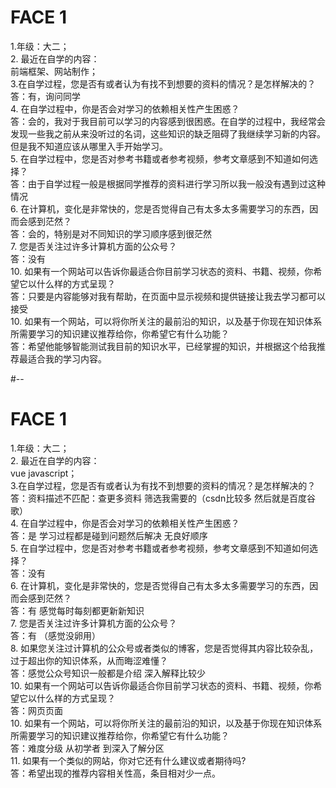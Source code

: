 # FACE 1
1.年级：大二； <br>
2. 最近在自学的内容：<br>
前端框架、网站制作；<br>
3.在自学过程，您是否有或者认为有找不到想要的资料的情况？是怎样解决的？<br>
答：有，询问同学<br>
4.	在自学过程中，你是否会对学习的依赖相关性产生困惑？<br>
答：会的，我对于我目前可以学习的内容感到很困惑。在自学的过程中，我经常会发现一些我之前从来没听过的名词，这些知识的缺乏阻碍了我继续学习新的内容。<br>
但是我不知道应该从哪里入手开始学习。<br>
5.	在自学过程中，您是否对参考书籍或者参考视频，参考文章感到不知道如何选择？<br>
答：由于自学过程一般是根据同学推荐的资料进行学习所以我一般没有遇到过这种情况<br>
6.	在计算机，变化是非常快的，您是否觉得自己有太多太多需要学习的东西，因而会感到茫然？<br>
答：会的，特别是对不同知识的学习顺序感到很茫然<br>
7.	您是否关注过许多计算机方面的公众号？<br>
答：没有<br>
10.	如果有一个网站可以告诉你最适合你目前学习状态的资料、书籍、视频，你希望它以什么样的方式呈现？<br>
答：只要是内容能够对我有帮助，在页面中显示视频和提供链接让我去学习都可以接受<br>
10.	如果有一个网站，可以将你所关注的最前沿的知识，以及基于你现在知识体系所需要学习的知识建议推荐给你，你希望它有什么功能？<br>
答：希望他能够智能测试我目前的知识水平，已经掌握的知识，并根据这个给我推荐最适合我的学习内容。<br>

#--

# FACE 1
1.年级：大二； <br>
2. 最近在自学的内容：<br>
vue javascript；<br>
3.在自学过程，您是否有或者认为有找不到想要的资料的情况？是怎样解决的？<br>
答：资料描述不匹配：查更多资料  筛选我需要的（csdn比较多 然后就是百度谷歌）<br>
4.	在自学过程中，你是否会对学习的依赖相关性产生困惑？<br>
答：是 学习过程都是碰到问题然后解决 无良好顺序<br>
5.	在自学过程中，您是否对参考书籍或者参考视频，参考文章感到不知道如何选择？<br>
答：没有<br>
6.	在计算机，变化是非常快的，您是否觉得自己有太多太多需要学习的东西，因而会感到茫然？<br>
答：有 感觉每时每刻都更新新知识<br>
7.	您是否关注过许多计算机方面的公众号？<br>
答：有 （感觉没卵用）<br>
8.	如果您关注过计算机的公众号或者类似的博客，您是否觉得其内容比较杂乱，过于超出你的知识体系，从而晦涩难懂？<br>
答：感觉公众号知识一般都是介绍 深入解释比较少<br>
10.	如果有一个网站可以告诉你最适合你目前学习状态的资料、书籍、视频，你希望它以什么样的方式呈现？<br>
答：网页页面<br>
10.	如果有一个网站，可以将你所关注的最前沿的知识，以及基于你现在知识体系所需要学习的知识建议推荐给你，你希望它有什么功能？<br>
答：难度分级 从初学者 到深入了解分区<br>
11.	如果有一个类似的网站，你对它还有什么建议或者期待吗?<br>
答：希望出现的推荐内容相关性高，条目相对少一点。<br>

